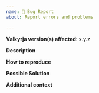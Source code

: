 ```yaml
---
name: 🐛 Bug Report
about: Report errors and problems

---
```


**Valkyrja version(s) affected**: x.y.z

**Description**
<!-- A clear and concise description of the problem. -->

**How to reproduce**
<!-- Code and/or config needed to reproduce the problem. -->

**Possible Solution**
<!--- Optional: only if you have suggestions on a fix/reason for the bug -->

**Additional context**
<!-- Optional: any other context about the problem: log messages, screenshots, etc. -->
